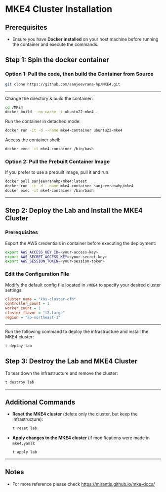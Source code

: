 

# MKE4 Cluster Installation  

## Prerequisites
- Ensure you have **Docker installed** on your host machine before running the container and execute the commands.  


## Step 1: Spin the docker container  

### Option 1: Pull the code, then build the Container from Source  

```sh 
git clone https://github.com/sanjeevrana-hp/MKE4.git
```
---

Change the directory & build the container:  

```sh
cd /MKE4
docker build --no-cache -t ubuntu22-mke4 .
```

Run the container in detached mode:  

```sh
docker run -it -d --name mke4-container ubuntu22-mke4
```

Access the container shell:  

```sh
docker exec -it mke4-container /bin/bash
```

### Option 2: Pull the Prebuilt Container Image  
If you prefer to use a prebuilt image, pull it and run:  

```sh
docker pull sanjeevranahp/mke4:latest
docker run -it -d --name mke4-container sanjeevranahp/mke4
docker exec -it mke4-container /bin/bash
```

---

## Step 2: Deploy the Lab and Install the MKE4 Cluster  

### Prerequisites
Export the AWS credentials in container before executing the deployment:  

```sh
export AWS_ACCESS_KEY_ID=<your-access-key>
export AWS_SECRET_ACCESS_KEY=<your-secret-key>
export AWS_SESSION_TOKEN=<your-session-token>
```

### Edit the Configuration File  
Modify the default config file located in `/MKE4` to specify your desired cluster settings:  

```ini
cluster_name = "k0s-cluster-ofh"
controller_count = 1
worker_count = 1
cluster_flavor = "t2.large"
region = "ap-northeast-1"
```
---

Run the following command to deploy the infrastructure and install the MKE4 cluster:  

```sh
t deploy lab
```

## Step 3: Destroy the Lab and MKE4 Cluster  
To tear down the infrastructure and remove the cluster:  

```sh
t destroy lab
```

---

## Additional Commands  

- **Reset the MKE4 cluster** (delete only the cluster, but keep the infrastructure):  
  
  ```sh
  t reset lab
  ```  

- **Apply changes to the MKE4 cluster** (if modifications were made in `mke4.yaml`):  
  
  ```sh
  t apply lab
  ```

---

## Notes  

- For more reference please check https://mirantis.github.io/mke-docs/
